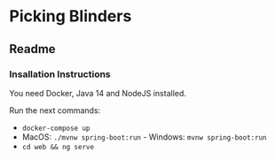 # Picking Blinders

## Readme

### Insallation Instructions

You need Docker, Java 14 and NodeJS installed.
 
Run the next commands:
 * `docker-compose up`
 * MacOS: `./mvnw spring-boot:run` - Windows: `mvnw spring-boot:run`
 * `cd web && ng serve`